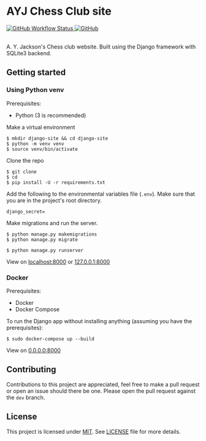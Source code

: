 # AYJ Chess Club site

<a href="">
  <img alt="GitHub Workflow Status" src="https://img.shields.io/github/workflow/status/AYJ-Chess-Club/website/Build?logo=github&logoColor=949da5&style=plastic">
</a>
<a href="">
  <img alt="GitHub" src="https://img.shields.io/github/license/AYJ-Chess-Club/website?style=plastic">
</a>
<br>
<br>

A. Y. Jackson's Chess club website. Built using the Django framework with SQLite3 backend.

## Getting started

### Using Python venv

Prerequisites:
- Python (3 is recommended)

Make a virtual environment

```shell
$ mkdir django-site && cd django-site
$ python -m venv venv
$ source venv/bin/activate
```

Clone the repo

```
$ git clone
$ cd
$ pip install -U -r requirements.txt
```

Add the following to the environmental variables file (`.env`). Make sure that you are in the project's root directory. 

```
django_secret=
```

Make migrations and run the server.

```
$ python manage.py makemigrations
$ python manage.py migrate
```

```
$ python manage.py runserver
```

View on [localhost:8000](http://localhost:8000) or [127.0.0.1:8000](http://127.0.0.1:8000) 

### Docker

Prerequisites:
- Docker
- Docker Compose

To run the Django app without installing anything (assuming you have the prerequisites):

```
$ sudo docker-compose up --build
```

View on [0.0.0.0:8000](http://0.0.0.0:8000)

## Contributing
Contributions to this project are appreciated, feel free to make a pull request or open an issue should there be one. Please open the pull request against the `dev` branch. 

## License
This project is licensed under [MIT](https://opensource.org/licenses/MIT). See [LICENSE]() file for more details.